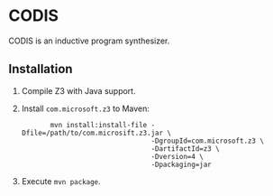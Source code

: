 # CODIS

CODIS is an inductive program synthesizer.

## Installation

1. Compile Z3 with Java support.
2. Install `com.microsoft.z3` to Maven:

              mvn install:install-file -Dfile=/path/to/com.microsift.z3.jar \
                                       -DgroupId=com.microsoft.z3 \
                                       -DartifactId=z3 \
                                       -Dversion=4 \
                                       -Dpackaging=jar
3. Execute `mvn package`.
